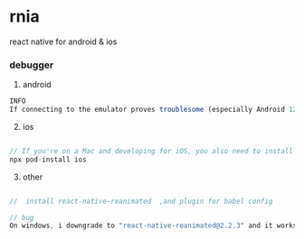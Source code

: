 # rnia
react native for android &amp; ios



### debugger

1. android
```js
INFO
If connecting to the emulator proves troublesome (especially Android 12), try running adb reverse tcp:8097 tcp:8097 in a new terminal.

```

2. ios

```js

// If you're on a Mac and developing for iOS, you also need to install the pods (via Cocoapods) to complete the linking.
npx pod-install ios

```

3. other
```js

//  install react-native-reanimated  ,and plugin for babel config

// bug
On windows, i downgrade to "react-native-reanimated@2.2.3" and it works.


```

